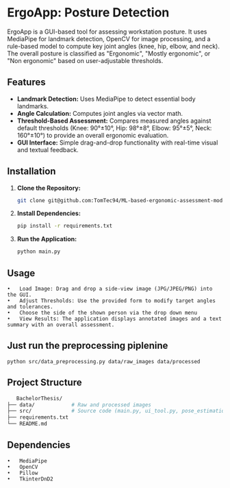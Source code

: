 # ErgoApp: Posture Detection

ErgoApp is a GUI-based tool for assessing workstation posture. It uses MediaPipe for landmark detection, OpenCV for image processing, and a rule-based model to compute key joint angles (knee, hip, elbow, and neck). The overall posture is classified as "Ergonomic", "Mostly ergonomic", or "Non ergonomic" based on user-adjustable thresholds.

## Features

- **Landmark Detection:** Uses MediaPipe to detect essential body landmarks.
- **Angle Calculation:** Computes joint angles via vector math.
- **Threshold-Based Assessment:** Compares measured angles against default thresholds (Knee: 90°±10°, Hip: 98°±8°, Elbow: 95°±5°, Neck: 160°±10°) to provide an overall ergonomic evaluation.
- **GUI Interface:** Simple drag-and-drop functionality with real-time visual and textual feedback.

## Installation

1. **Clone the Repository:**
   ```bash
   git clone git@github.com:TomTec94/ML-based-ergonomic-assessment-model.git
   
2. **Install Dependencies:**
   ```bash
   pip install -r requirements.txt
   
3. **Run the Application:**
   ```bash
   python main.py
   
## Usage
	•	Load Image: Drag and drop a side-view image (JPG/JPEG/PNG) into the GUI.
	•	Adjust Thresholds: Use the provided form to modify target angles and tolerances.
	•	Choose the side of the shown person via the drop down menu
	•	View Results: The application displays annotated images and a text summary with an overall assessment.

## Just run the preprocessing piplenine
    python src/data_preprocessing.py data/raw_images data/processed

## Project Structure
   ```bash
      BachelorThesis/
   ├── data/            # Raw and processed images
   ├── src/             # Source code (main.py, ui_tool.py, pose_estimation.py, etc.)
   ├── requirements.txt
   └── README.md
```
## Dependencies	
    •	MediaPipe
	•	OpenCV
	•	Pillow
	•	TkinterDnD2
